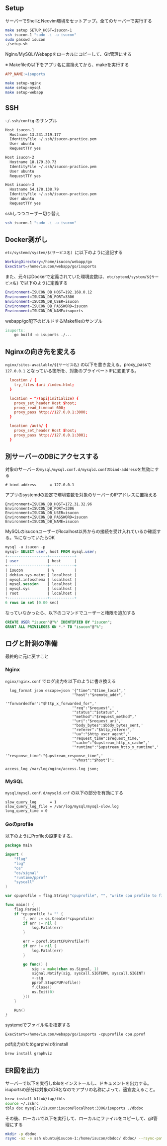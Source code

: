 ## Setup

サーバーでShellとNeovim環境をセットアップ。全てのサーバーで実行する

```bash
make setup SETUP_HOST=isucon-1
ssh isucon-1 "sudo -i -u isucon"
sudo passwd isucon
./setup.sh
```

Nginx/MySQL/Webappをローカルにコピーして、Git管理にする

※ Makefileの以下をアプリ名に書換えてから、makeを実行する

```Makefile
APP_NAME:=isuports
```

```bash
make setup-nginx
make setup-mysql
make setup-webapp
```

## SSH

`~/.ssh/config` のサンプル

```bash
Host isucon-1
  Hostname 13.231.219.177
  IdentityFile ~/.ssh/isucon-practice.pem
  User ubuntu
  RequestTTY yes

Host isucon-2
  Hostname 18.179.30.73
  IdentityFile ~/.ssh/isucon-practice.pem
  User ubuntu
  RequestTTY yes

Host isucon-3
  Hostname 54.178.138.79
  IdentityFile ~/.ssh/isucon-practice.pem
  User ubuntu
  RequestTTY yes
```

sshしつつユーザー切り替え

```bash
ssh isucon-1 "sudo -i -u isucon"
```

## Docker剥がし

`etc/systemd/system/$(サービス名) `に以下のように追記する

```bash
WorkingDirectory=/home/isucon/webapp/go
ExecStart=/home/isucon/webapp/go/isuports
```

また、元々はDockerで定義されていた環境変数は、`etc/sytemd/system/${サービス名}` で以下のように定義する

```bash
Environment=ISUCON_DB_HOST=192.168.0.12
Environment=ISUCON_DB_PORT=3306
Environment=ISUCON_DB_USER=isucon
Environment=ISUCON_DB_PASSWORD=isucon
Environment=ISUCON_DB_NAME=isuports
```

webapp/go配下のビルドするMakefileのサンプル

```Makefile
isuports:
	go build -o isuports ./...
```

## Nginxの向き先を変える

`nginx/sites-available/${サービス名}` の以下を書き変える。proxy_passで `127.0.0.1` となっている箇所を、対象のプライベートIPに変更する。


```conf
  location / {
    try_files $uri /index.html;
  }

  location ~ ^/(api|initialize) {
    proxy_set_header Host $host;
    proxy_read_timeout 600;
    proxy_pass http://127.0.0.1:3000;
  }

  location /auth/ {
    proxy_set_header Host $host;
    proxy_pass http://127.0.0.1:3001;
  }
```

## 別サーバーのDBにアクセスする

対象のサーバーの`mysql/mysql.conf.d/mysqld.confのbind-address`を無効にする

```
# bind-address		= 127.0.0.1
```

アプリのsystemdの設定で環境変数を対象のサーバーのIPアドレスに置換える

```
Environment=ISUCON_DB_HOST=172.31.32.96
Environment=ISUCON_DB_PORT=3306
Environment=ISUCON_DB_USER=isucon
Environment=ISUCON_DB_PASSWORD=isucon
Environment=ISUCON_DB_NAME=isucon
```

MySQLのisuconユーザーがlocalhost以外からの接続を受け入れているか確認する。%になっていたらOK

```sql
mysql -u isucon -p
mysql> SELECT user, host FROM mysql.user;
+------------------+-----------+
| user             | host      |
+------------------+-----------+
| isucon           | %         |
| debian-sys-maint | localhost |
| mysql.infoschema | localhost |
| mysql.session    | localhost |
| mysql.sys        | localhost |
| root             | localhost |
+------------------+-----------+
6 rows in set (0.00 sec)
```

なっていなかったら、以下のコマンドでユーザーと権限を追加する

```sql
CREATE USER "isucon"@"%" IDENTIFIED BY "isucon";
GRANT ALL PRIVILEGES ON *.* TO "isucon"@"%";
```

## ログと計測の準備

最終的に元に戻すこと

### Nginx

`nginx/nginx.conf` でログ出力を以下のように書き換える

```
  log_format json escape=json '{"time":"$time_local",'
                              '"host":"$remote_addr",'
                              '"forwardedfor":"$http_x_forwarded_for",'
                              '"req":"$request",'
                              '"status":"$status",'
                              '"method":"$request_method",'
                              '"uri":"$request_uri",'
                              '"body_bytes":$body_bytes_sent,'
                              '"referer":"$http_referer",'
                              '"ua":"$http_user_agent",'
                              '"request_time":$request_time,'
                              '"cache":"$upstream_http_x_cache",'
                              '"runtime":"$upstream_http_x_runtime",'
                              '"response_time":"$upstream_response_time",'
                              '"vhost":"$host"}';
```

```
access_log /var/log/nginx/access.log json;
```

### MySQL

`mysql/mysql.conf.d/mysqld.cnf` の以下の部分を有効にする

```
slow_query_log		= 1
slow_query_log_file	= /var/log/mysql/mysql-slow.log
long_query_time = 0
```

### Goのprofile

以下のようにProfileの設定をする。

```go
package main

import (
	"flag"
	"log"
	"os"
	"os/signal"
	"runtime/pprof"
	"syscall"
)

var cpuprofile = flag.String("cpuprofile", "", "write cpu profile to file")

func main() {
	flag.Parse()
	if *cpuprofile != "" {
		f, err := os.Create(*cpuprofile)
		if err != nil {
			log.Fatal(err)
		}

		err = pprof.StartCPUProfile(f)
		if err != nil {
			log.Fatal(err)
		}

		go func() {
			sig := make(chan os.Signal, 1)
			signal.Notify(sig, syscall.SIGTERM, syscall.SIGINT)
			<-sig
			pprof.StopCPUProfile()
			f.Close()
			os.Exit(0)
		}()
	}

	Run()
}
```

systemdでファイル名を指定する

```
ExecStart=/home/isucon/webapp/go/isuports -cpuprofile cpu.pprof
```

pdf出力のためgarphvizをinstall

```bash
brew install graphviz
```

## ER図を出力

サーバーで以下を実行しtblsをインストールし、ドキュメントを出力する。isuportsの部分は対象のDB名なのでアプリの名称によって、適宜変えること。

```bash
brew install k1LoW/tap/tbls
source ~/.zshrc
tbls doc mysql://isucon:isucon@localhost:3306/isuports ./dbdoc
```

その後、ローカルで以下を実行して、ローカルにファイルをコピーして、git管理にする

```bash
mkdir -p dbdoc
rsync -az -e ssh ubuntu@isucon-1:/home/isucon/dbdoc/ dbdoc/ --rsync-path="sudo rsync"
```

